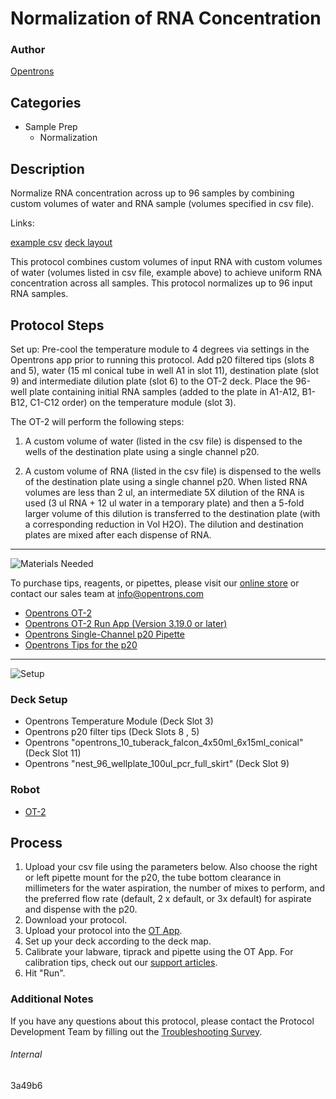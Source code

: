 # Normalization of RNA Concentration

### Author
[Opentrons](https://opentrons.com/)



## Categories
* Sample Prep
     * Normalization

## Description
Normalize RNA concentration across up to 96 samples by combining custom volumes of water and RNA sample (volumes specified in csv file).

Links:

[example csv](https://s3.amazonaws.com/pf-upload-01/u-4256/0/2021-03-09/0e24lpo/RNA%20conc_sample.xlsx)
[deck layout](https://s3.amazonaws.com/pf-upload-01/u-4256/0/2021-03-09/aw34l9t/1.jpg)

This protocol combines custom volumes of input RNA with custom volumes of water (volumes listed in csv file, example above) to achieve uniform RNA concentration across all samples. This protocol normalizes up to 96 input RNA samples.

## Protocol Steps

Set up: Pre-cool the temperature module to 4 degrees via settings in the Opentrons app prior to running this protocol. Add p20 filtered tips (slots 8 and 5), water (15 ml conical tube in well A1 in slot 11), destination plate (slot 9) and intermediate dilution plate (slot 6) to the OT-2 deck. Place the 96-well plate containing initial RNA samples (added to the plate in A1-A12, B1-B12, C1-C12 order) on the temperature module (slot 3).

The OT-2 will perform the following steps:

1. A custom volume of water (listed in the csv file) is dispensed to the wells of the destination plate using a single channel p20.

2. A custom volume of RNA (listed in the csv file) is dispensed to the wells of the destination plate using a single channel p20. When listed RNA volumes are less than 2 ul, an intermediate 5X dilution of the RNA is used (3 ul RNA + 12 ul water in a temporary plate) and then a 5-fold larger volume of this dilution is transferred to the destination plate (with a corresponding reduction in Vol H2O). The dilution and destination plates are mixed after each dispense of RNA.

---
![Materials Needed](https://s3.amazonaws.com/opentrons-protocol-library-website/custom-README-images/001-General+Headings/materials.png)

To purchase tips, reagents, or pipettes, please visit our [online store](https://shop.opentrons.com/) or contact our sales team at [info@opentrons.com](mailto:info@opentrons.com)

* [Opentrons OT-2](https://shop.opentrons.com/collections/ot-2-robot/products/ot-2)
* [Opentrons OT-2 Run App (Version 3.19.0 or later)](https://opentrons.com/ot-app/)
* [Opentrons Single-Channel p20 Pipette](https://shop.opentrons.com/collections/ot-2-pipettes/products/single-channel-electronic-pipette)
* [Opentrons Tips for the p20](https://shop.opentrons.com/collections/opentrons-tips)

---
![Setup](https://s3.amazonaws.com/opentrons-protocol-library-website/custom-README-images/001-General+Headings/Setup.png)

### Deck Setup
* Opentrons Temperature Module (Deck Slot 3)
* Opentrons p20 filter tips (Deck Slots 8 , 5)
* Opentrons "opentrons_10_tuberack_falcon_4x50ml_6x15ml_conical" (Deck Slot 11)
* Opentrons "nest_96_wellplate_100ul_pcr_full_skirt" (Deck Slot 9)

### Robot
* [OT-2](https://opentrons.com/ot-2)

## Process
1. Upload your csv file using the parameters below. Also choose the right or left pipette mount for the p20, the tube bottom clearance in millimeters for the water aspiration, the number of mixes to perform, and the preferred flow rate (default, 2 x default, or 3x default) for aspirate and dispense with the p20.
2. Download your protocol.
3. Upload your protocol into the [OT App](https://opentrons.com/ot-app).
4. Set up your deck according to the deck map.
5. Calibrate your labware, tiprack and pipette using the OT App. For calibration tips, check out our [support articles](https://support.opentrons.com/en/collections/1559720-guide-for-getting-started-with-the-ot-2).
6. Hit "Run".

### Additional Notes
If you have any questions about this protocol, please contact the Protocol Development Team by filling out the [Troubleshooting Survey](https://protocol-troubleshooting.paperform.co/).

###### Internal
3a49b6
